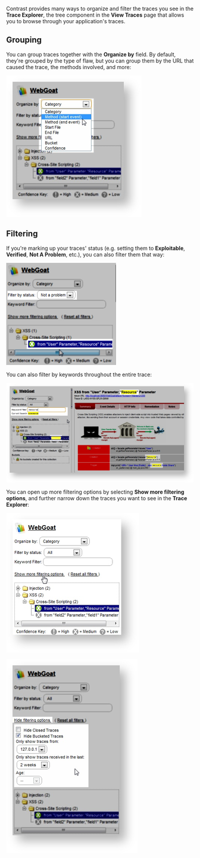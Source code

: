 <!--
title: "Navigating Through Traces"
description: "Information on navigating traces"
-->

Contrast provides many ways to organize and filter the traces you see in the **Trace Explorer**, the tree component in the **View Traces** page that allows you to browse through your application's traces.

## Grouping

You can group traces together with the **Organize by** field. By default, they're grouped by the type of flaw, but you can group them by the URL that caused the trace, the methods involved, and more:

<a href="assets/images/KB3-b04_1.png" rel="lightbox" title="Grouping Traces"><img class="thumbnail" src="assets/images/KB3-b04_1.png"/></a>


## Filtering

If you're marking up your traces' status (e.g. setting them to **Exploitable**, **Verified**, **Not A Problem**, etc.), you can also filter them that way:

<a href="assets/images/KB3-b04_2.png" rel="lightbox" title="Filtering By Status"><img class="thumbnail" src="assets/images/KB3-b04_2.png"/></a>

You can also filter by keywords throughout the entire trace:

<a href="assets/images/KB3-b04_3.png" rel="lightbox" title="Filtering By Keyword"><img class="thumbnail" src="assets/images/KB3-b04_3.png"/></a>

You can open up more filtering options by selecting **Show more filtering options**, and further narrow down the traces you want to see in the **Trace Explorer**:

<a href="assets/images/KB3-b04_4.png" rel="lightbox" title="More Filtering Options"><img class="thumbnail" src="assets/images/KB3-b04_4.png"/></a>

<a href="assets/images/KB3-b04_5.png" rel="lightbox" title="More Filtering Options"><img class="thumbnail" src="assets/images/KB3-b04_5.png"/></a>
